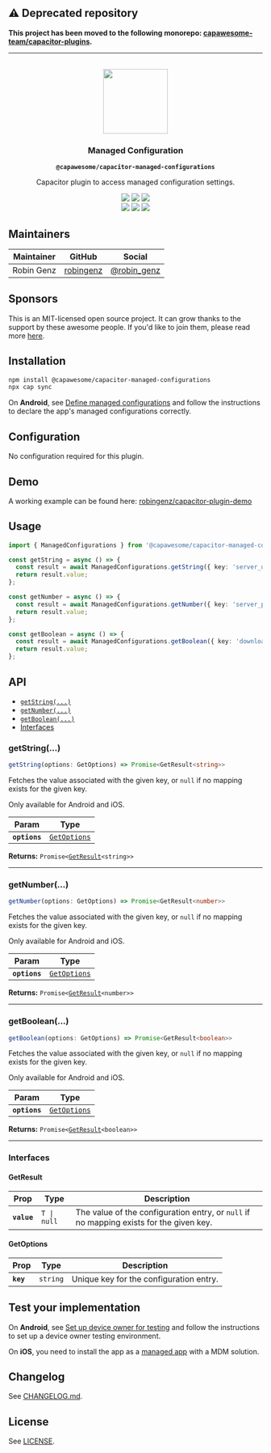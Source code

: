## ⚠️ Deprecated repository

**This project has been moved to the following monorepo: [capawesome-team/capacitor-plugins](https://github.com/capawesome-team/capacitor-plugins).**

-----

<p align="center"><br><img src="https://avatars.githubusercontent.com/u/105555861" width="128" height="128" /></p>
<h3 align="center">Managed Configuration</h3>
<p align="center"><strong><code>@capawesome/capacitor-managed-configurations</code></strong></p>
<p align="center">
  Capacitor plugin to access managed configuration settings.
</p>

<p align="center">
  <img src="https://img.shields.io/maintenance/yes/2023?style=flat-square" />
  <a href="https://github.com/capawesome-team/capacitor-managed-configurations/actions?query=workflow%3A%22CI%22"><img src="https://img.shields.io/github/actions/workflow/status/capawesome-team/capacitor-managed-configurations/ci.yml?branch=main&style=flat-square" /></a>
  <a href="https://www.npmjs.com/package/@capawesome/capacitor-managed-configurations"><img src="https://img.shields.io/npm/l/@capawesome/capacitor-managed-configurations?style=flat-square" /></a>
<br>
  <a href="https://www.npmjs.com/package/@capawesome/capacitor-managed-configurations"><img src="https://img.shields.io/npm/dw/@capawesome/capacitor-managed-configurations?style=flat-square" /></a>
  <a href="https://www.npmjs.com/package/@capawesome/capacitor-managed-configurations"><img src="https://img.shields.io/npm/v/@capawesome/capacitor-managed-configurations?style=flat-square" /></a>
  <a href="https://github.com/capawesome-team"><img src="https://img.shields.io/badge/part%20of-capawesome-%234f46e5?style=flat-square" /></a>
</p>

## Maintainers

| Maintainer | GitHub                                    | Social                                        |
| ---------- | ----------------------------------------- | --------------------------------------------- |
| Robin Genz | [robingenz](https://github.com/robingenz) | [@robin_genz](https://twitter.com/robin_genz) |

## Sponsors

This is an MIT-licensed open source project. 
It can grow thanks to the support by these awesome people. 
If you'd like to join them, please read more [here](https://github.com/sponsors/capawesome-team).  

<!-- sponsors --><!-- sponsors -->

## Installation

```bash
npm install @capawesome/capacitor-managed-configurations
npx cap sync
```

On **Android**, see [Define managed configurations](https://developer.android.com/work/managed-configurations#define-configuration) and follow the instructions to declare the app's managed configurations correctly.

## Configuration

No configuration required for this plugin.

## Demo

A working example can be found here: [robingenz/capacitor-plugin-demo](https://github.com/robingenz/capacitor-plugin-demo)

## Usage

```typescript
import { ManagedConfigurations } from '@capawesome/capacitor-managed-configurations';

const getString = async () => {
  const result = await ManagedConfigurations.getString({ key: 'server_url' });
  return result.value;
};

const getNumber = async () => {
  const result = await ManagedConfigurations.getNumber({ key: 'server_port' });
  return result.value;
};

const getBoolean = async () => {
  const result = await ManagedConfigurations.getBoolean({ key: 'download_on_cellular' });
  return result.value;
};
```

## API

<docgen-index>

* [`getString(...)`](#getstring)
* [`getNumber(...)`](#getnumber)
* [`getBoolean(...)`](#getboolean)
* [Interfaces](#interfaces)

</docgen-index>

<docgen-api>
<!--Update the source file JSDoc comments and rerun docgen to update the docs below-->

### getString(...)

```typescript
getString(options: GetOptions) => Promise<GetResult<string>>
```

Fetches the value associated with the given key, or `null` if no mapping exists for the given key.

Only available for Android and iOS.

| Param         | Type                                              |
| ------------- | ------------------------------------------------- |
| **`options`** | <code><a href="#getoptions">GetOptions</a></code> |

**Returns:** <code>Promise&lt;<a href="#getresult">GetResult</a>&lt;string&gt;&gt;</code>

--------------------


### getNumber(...)

```typescript
getNumber(options: GetOptions) => Promise<GetResult<number>>
```

Fetches the value associated with the given key, or `null` if no mapping exists for the given key.

Only available for Android and iOS.

| Param         | Type                                              |
| ------------- | ------------------------------------------------- |
| **`options`** | <code><a href="#getoptions">GetOptions</a></code> |

**Returns:** <code>Promise&lt;<a href="#getresult">GetResult</a>&lt;number&gt;&gt;</code>

--------------------


### getBoolean(...)

```typescript
getBoolean(options: GetOptions) => Promise<GetResult<boolean>>
```

Fetches the value associated with the given key, or `null` if no mapping exists for the given key.

Only available for Android and iOS.

| Param         | Type                                              |
| ------------- | ------------------------------------------------- |
| **`options`** | <code><a href="#getoptions">GetOptions</a></code> |

**Returns:** <code>Promise&lt;<a href="#getresult">GetResult</a>&lt;boolean&gt;&gt;</code>

--------------------


### Interfaces


#### GetResult

| Prop        | Type                   | Description                                                                             |
| ----------- | ---------------------- | --------------------------------------------------------------------------------------- |
| **`value`** | <code>T \| null</code> | The value of the configuration entry, or `null` if no mapping exists for the given key. |


#### GetOptions

| Prop      | Type                | Description                             |
| --------- | ------------------- | --------------------------------------- |
| **`key`** | <code>string</code> | Unique key for the configuration entry. |

</docgen-api>

## Test your implementation

On **Android**, see [Set up device owner for testing](https://source.android.com/devices/tech/admin/testing-setup#set_up_the_device_owner_for_testing) and follow the instructions to set up a device owner testing environment.

On **iOS**, you need to install the app as a [managed app](https://support.apple.com/de-de/guide/deployment-reference-ios/iorf4d72eded/web) with a MDM solution.

## Changelog

See [CHANGELOG.md](https://github.com/capawesome-team/capacitor-managed-configurations/blob/master/CHANGELOG.md).

## License

See [LICENSE](https://github.com/capawesome-team/capacitor-managed-configurations/blob/master/LICENSE).
